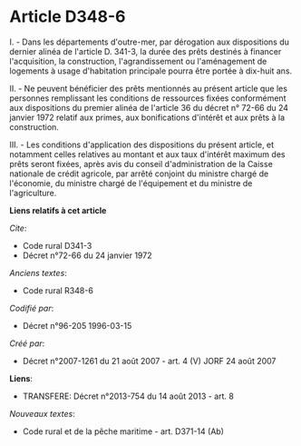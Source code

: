 # Article D348-6

I. - Dans les départements d'outre-mer, par dérogation aux dispositions du dernier alinéa de l'article D. 341-3, la durée des
prêts destinés à financer l'acquisition, la construction, l'agrandissement ou l'aménagement de logements à usage d'habitation
principale pourra être portée à dix-huit ans.

II. - Ne peuvent bénéficier des prêts mentionnés au présent article que les personnes remplissant les conditions de
ressources fixées conformément aux dispositions du premier alinéa de l'article 36 du décret n° 72-66 du 24 janvier 1972
relatif aux primes, aux bonifications d'intérêt et aux prêts à la construction.

III. - Les conditions d'application des dispositions du présent article, et notamment celles relatives au montant et aux taux
d'intérêt maximum des prêts seront fixées, après avis du conseil d'administration de la Caisse nationale de crédit agricole,
par arrêté conjoint du ministre chargé de l'économie, du ministre chargé de l'équipement et du ministre de l'agriculture.

**Liens relatifs à cet article**

_Cite_:

  - Code rural D341-3
  - Décret n°72-66 du 24 janvier 1972

_Anciens textes_:

  - Code rural R348-6

_Codifié par_:

  - Décret n°96-205 1996-03-15

_Créé par_:

  - Décret n°2007-1261 du 21 août 2007 - art. 4 (V) JORF 24 août 2007

**Liens**:

  - TRANSFERE: Décret n°2013-754 du 14 août 2013 - art. 8

_Nouveaux textes_:

  - Code rural et de la pêche maritime - art. D371-14 (Ab)
